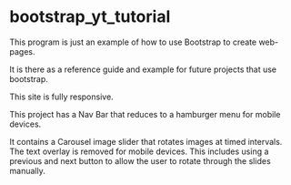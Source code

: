 # bootstrap_yt_tutorial


This program is just an example of how to use Bootstrap to create web-pages.

It is there as a reference guide and example for future projects that use bootstrap.

This site is fully responsive.

This project has a Nav Bar that reduces to a hamburger menu for mobile devices.

It contains a Carousel image slider that rotates images at timed intervals.  The text overlay is removed for mobile devices.  This includes using a previous and next button to allow the user to rotate through the slides manually.